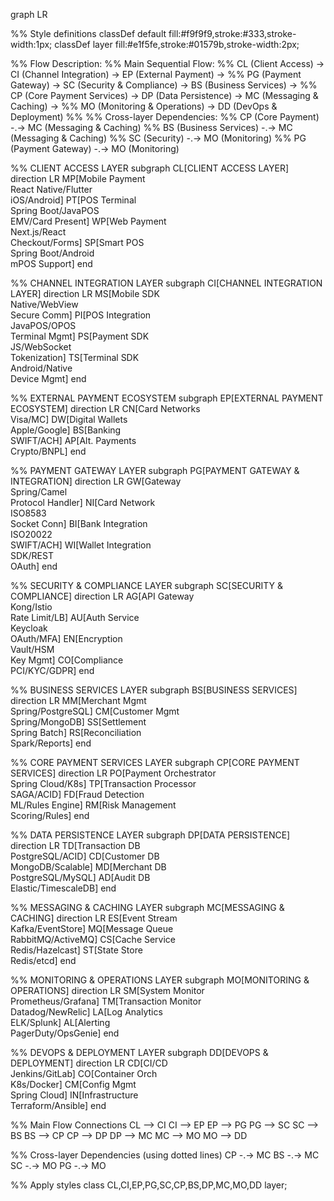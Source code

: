 graph LR

%% Style definitions
classDef default fill:#f9f9f9,stroke:#333,stroke-width:1px;
classDef layer fill:#e1f5fe,stroke:#01579b,stroke-width:2px;

%% Flow Description:
%% Main Sequential Flow:
%% CL (Client Access) → CI (Channel Integration) → EP (External Payment) →
%% PG (Payment Gateway) → SC (Security & Compliance) → BS (Business Services) →
%% CP (Core Payment Services) → DP (Data Persistence) → MC (Messaging & Caching) →
%% MO (Monitoring & Operations) → DD (DevOps & Deployment)
%%
%% Cross-layer Dependencies:
%% CP (Core Payment) -.-> MC (Messaging & Caching)
%% BS (Business Services) -.-> MC (Messaging & Caching)
%% SC (Security) -.-> MO (Monitoring)
%% PG (Payment Gateway) -.-> MO (Monitoring)

%% CLIENT ACCESS LAYER
subgraph CL[CLIENT ACCESS LAYER]
    direction LR
    MP[Mobile Payment<br/>React Native/Flutter<br/>iOS/Android] 
    PT[POS Terminal<br/>Spring Boot/JavaPOS<br/>EMV/Card Present]
    WP[Web Payment<br/>Next.js/React<br/>Checkout/Forms]
    SP[Smart POS<br/>Spring Boot/Android<br/>mPOS Support]
end

%% CHANNEL INTEGRATION LAYER
subgraph CI[CHANNEL INTEGRATION LAYER]
    direction LR
    MS[Mobile SDK<br/>Native/WebView<br/>Secure Comm]
    PI[POS Integration<br/>JavaPOS/OPOS<br/>Terminal Mgmt]
    PS[Payment SDK<br/>JS/WebSocket<br/>Tokenization]
    TS[Terminal SDK<br/>Android/Native<br/>Device Mgmt]
end

%% EXTERNAL PAYMENT ECOSYSTEM
subgraph EP[EXTERNAL PAYMENT ECOSYSTEM]
    direction LR
    CN[Card Networks<br/>Visa/MC]
    DW[Digital Wallets<br/>Apple/Google]
    BS[Banking<br/>SWIFT/ACH]
    AP[Alt. Payments<br/>Crypto/BNPL]
end

%% PAYMENT GATEWAY LAYER
subgraph PG[PAYMENT GATEWAY & INTEGRATION]
    direction LR
    GW[Gateway<br/>Spring/Camel<br/>Protocol Handler]
    NI[Card Network<br/>ISO8583<br/>Socket Conn]
    BI[Bank Integration<br/>ISO20022<br/>SWIFT/ACH]
    WI[Wallet Integration<br/>SDK/REST<br/>OAuth]
end

%% SECURITY & COMPLIANCE LAYER
subgraph SC[SECURITY & COMPLIANCE]
    direction LR
    AG[API Gateway<br/>Kong/Istio<br/>Rate Limit/LB]
    AU[Auth Service<br/>Keycloak<br/>OAuth/MFA]
    EN[Encryption<br/>Vault/HSM<br/>Key Mgmt]
    CO[Compliance<br/>PCI/KYC/GDPR]
end

%% BUSINESS SERVICES LAYER
subgraph BS[BUSINESS SERVICES]
    direction LR
    MM[Merchant Mgmt<br/>Spring/PostgreSQL]
    CM[Customer Mgmt<br/>Spring/MongoDB]
    SS[Settlement<br/>Spring Batch]
    RS[Reconciliation<br/>Spark/Reports]
end

%% CORE PAYMENT SERVICES LAYER
subgraph CP[CORE PAYMENT SERVICES]
    direction LR
    PO[Payment Orchestrator<br/>Spring Cloud/K8s]
    TP[Transaction Processor<br/>SAGA/ACID]
    FD[Fraud Detection<br/>ML/Rules Engine]
    RM[Risk Management<br/>Scoring/Rules]
end

%% DATA PERSISTENCE LAYER
subgraph DP[DATA PERSISTENCE]
    direction LR
    TD[Transaction DB<br/>PostgreSQL/ACID]
    CD[Customer DB<br/>MongoDB/Scalable]
    MD[Merchant DB<br/>PostgreSQL/MySQL]
    AD[Audit DB<br/>Elastic/TimescaleDB]
end

%% MESSAGING & CACHING LAYER
subgraph MC[MESSAGING & CACHING]
    direction LR
    ES[Event Stream<br/>Kafka/EventStore]
    MQ[Message Queue<br/>RabbitMQ/ActiveMQ]
    CS[Cache Service<br/>Redis/Hazelcast]
    ST[State Store<br/>Redis/etcd]
end

%% MONITORING & OPERATIONS LAYER
subgraph MO[MONITORING & OPERATIONS]
    direction LR
    SM[System Monitor<br/>Prometheus/Grafana]
    TM[Transaction Monitor<br/>Datadog/NewRelic]
    LA[Log Analytics<br/>ELK/Splunk]
    AL[Alerting<br/>PagerDuty/OpsGenie]
end

%% DEVOPS & DEPLOYMENT LAYER
subgraph DD[DEVOPS & DEPLOYMENT]
    direction LR
    CD[CI/CD<br/>Jenkins/GitLab]
    CO[Container Orch<br/>K8s/Docker]
    CM[Config Mgmt<br/>Spring Cloud]
    IN[Infrastructure<br/>Terraform/Ansible]
end

%% Main Flow Connections
CL --> CI
CI --> EP
EP --> PG
PG --> SC
SC --> BS
BS --> CP
CP --> DP
DP --> MC
MC --> MO
MO --> DD

%% Cross-layer Dependencies (using dotted lines)
CP -.-> MC
BS -.-> MC
SC -.-> MO
PG -.-> MO

%% Apply styles
class CL,CI,EP,PG,SC,CP,BS,DP,MC,MO,DD layer;
